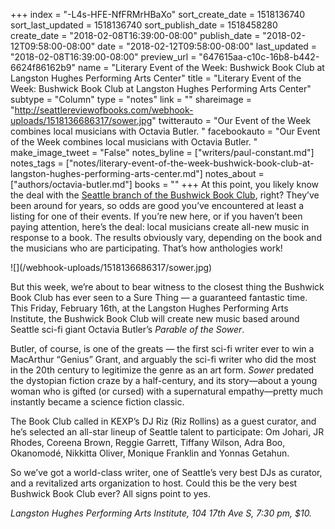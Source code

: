 +++
index = "-L4s-HFE-NfFRMrHBaXo"
sort_create_date = 1518136740
sort_last_updated = 1518136740
sort_publish_date = 1518458280
create_date = "2018-02-08T16:39:00-08:00"
publish_date = "2018-02-12T09:58:00-08:00"
date = "2018-02-12T09:58:00-08:00"
last_updated = "2018-02-08T16:39:00-08:00"
preview_url = "647615aa-c10c-16b8-b442-6624f86162b9"
name = "Literary Event of the Week: Bushwick Book Club at Langston Hughes Performing Arts Center"
title = "Literary Event of the Week: Bushwick Book Club at Langston Hughes Performing Arts Center"
subtype = "Column"
type = "notes"
link = ""
shareimage = "http://seattlereviewofbooks.com/webhook-uploads/1518136686317/sower.jpg"
twitterauto = "Our Event of the Week combines local musicians with Octavia Butler. "
facebookauto = "Our Event of the Week combines local musicians with Octavia Butler. "
make_image_tweet = "False"
notes_byline = ["writers/paul-constant.md"]
notes_tags = ["notes/literary-event-of-the-week-bushwick-book-club-at-langston-hughes-performing-arts-center.md"]
notes_about = ["authors/octavia-butler.md"]
books = ""
+++
At this point, you likely know the deal with the [Seattle branch of the Bushwick Book Club](http://thebushwickbookclubseattle.com/), right? They’ve been around for years, so odds are good you’ve encountered at least a listing for one of their events. If you’re new here, or if you haven’t been paying attention, here’s the deal: local musicians create all-new music in response to a book. The results obviously vary, depending on the book and the musicians who are participating. That’s how anthologies work! 

<p class="image-left">![](/webhook-uploads/1518136686317/sower.jpg)</p>

But this week, we’re about to bear witness to the closest thing the Bushwick Book Club has ever seen to a Sure Thing — a guaranteed fantastic time. This Friday, February 16th, at the Langston Hughes Performing Arts Institute, the Bushwick Book Club will create new music based around Seattle sci-fi giant Octavia Butler’s *Parable of the Sower*.

Butler, of course, is one of the greats — the first sci-fi writer ever to win a MacArthur “Genius” Grant, and arguably the sci-fi writer who did the most in the 20th century to legitimize the genre as an art form. *Sower* predated the dystopian fiction craze by a half-century, and its story—about a young woman who is gifted (or cursed) with a supernatural empathy—pretty much instantly became a science fiction classic. 
 
The Book Club called in KEXP’s DJ Riz (Riz Rollins) as a guest curator, and he’s selected an all-star lineup of Seattle talent to participate: Om Johari, JR Rhodes, Coreena Brown, Reggie Garrett, Tiffany Wilson, Adra Boo, Okanomodé, Nikkitta Oliver, Monique Franklin and Yonnas Getahun. 

So we’ve got a world-class writer, one of Seattle’s very best DJs as curator, and a revitalized arts organization to host. Could this be the very best Bushwick Book Club ever? All signs point to yes.

*Langston Hughes Performing Arts Institute, 104 17th Ave S, 7:30 pm, $10.* 
